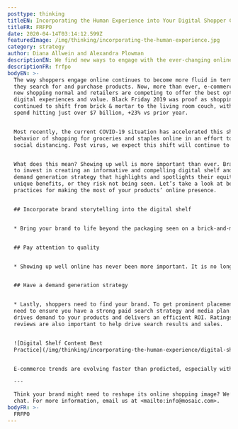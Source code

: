 ```yaml
---
posttype: thinking
titleEN: Incorporating the Human Experience into Your Digital Shopper Content
titleFR: FRFPO
date: 2020-04-14T03:14:12.599Z
featuredImage: /img/thinking/incorporating-the-human-experience.jpg
category: strategy
author: Diana Allwein and Alexandra Plowman
descriptionEN: We find new ways to engage with the ever-changing online shopper. Attention to quality in brand storytelling.
descriptionFR: frfpo
bodyEN: >-
  The way shoppers engage online continues to become more fluid in terms of how
  they search for and purchase products. Now, more than ever, e-commerce is the
  new shopping normal and retailers are competing to offer the best optimized
  digital experiences and value. Black Friday 2019 was proof as shopping
  continued to shift from brick & mortar to the living room couch, with online
  spend hitting just over $7 billion, +23% vs prior year.


  Most recently, the current COVID-19 situation has accelerated this shift in
  behavior of shopping for groceries and staples online in an effort to practice
  social distancing. Post virus, we expect this shift will continue to grow.  


  What does this mean? Showing up well is more important than ever. Brands need
  to invest in creating an informative and compelling digital shelf and employ a
  demand generation strategy that highlights and spotlights their equity and
  unique benefits, or they risk not being seen. Let’s take a look at best
  practices for making the most of your products’ online presence.


  ## Incorporate brand storytelling into the digital shelf


  * Bring your brand to life beyond the packaging seen on a brick-and-mortar shelf. Don’t simply fill in the blank templates with images and copy. Allow your shoppers to experience your brand. In addition to packaging and ingredients, it’s important to demonstrate why your brand is the best. Why would I buy it, how would I use it? Is it for me, or for a party? Is it a gift?


  ## Pay attention to quality


  * Showing up well online has never been more important. It is no longer acceptable to simply upload low quality pictures of packaging and ingredient labels. Pictures need to reflect the quality of your brand. Ensure your packaging images are easy to read and are mobile optimized. Include secondary images that highlight usage occasions. Make sure the copy is clear, succinct and seamlessly includes organic search terms.


  ## Have a demand generation strategy


  * Lastly, shoppers need to find your brand. To get prominent placement, you’ll
  need to ensure you have a strong paid search strategy and media plan that
  drives demand to your products and delivers an efficient ROI. Ratings and
  reviews are also important to help drive search results and sales.


  ![Digital Shelf Content Best
  Practice](/img/thinking/incorporating-the-human-experience/digital-shelf.png)


  E-commerce trends are evolving faster than predicted, especially with the recent pandemic. Brands that deliver a compelling experience and get the digital shelf fundamentals right are poised to win the e-commerce sale.

  ---

  Think your brand might need to reshape its online shopping image? We’d love to
  chat. For more information, email us at <mailto:info@mosaic.com>.
bodyFR: >-
  FRFPO
---
```

